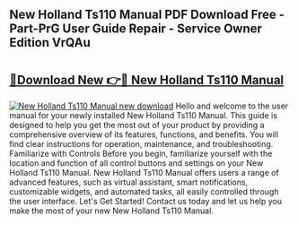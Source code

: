 ## New Holland Ts110 Manual PDF Download Free - Part-PrG User Guide Repair - Service Owner Edition VrQAu

# <h2><a href="http://bc89588.oget.top/?id=New+Holland+Ts110+Manual">🔗Download New 👉🔴 New Holland Ts110 Manual</a></h2>

[![New Holland Ts110 Manual new download](https://i.imgur.com/5g1atiW.png)](http://bc89588.oget.top/?id=New+Holland+Ts110+Manual)
Hello and welcome to the user manual for your newly installed New Holland Ts110 Manual. This guide is designed to help you get the most out of your product by providing a comprehensive overview of its features, functions, and benefits. You will find clear instructions for operation, maintenance, and troubleshooting. Familiarize with Controls Before you begin, familiarize yourself with the location and function of all control buttons and settings on your New Holland Ts110 Manual. New Holland Ts110 Manual offers users a range of advanced features, such as virtual assistant, smart notifications, customizable widgets, and automated tasks, all easily controlled through the user interface. Let's Get Started! Contact us today and let us help you make the most of your new New Holland Ts110 Manual.
